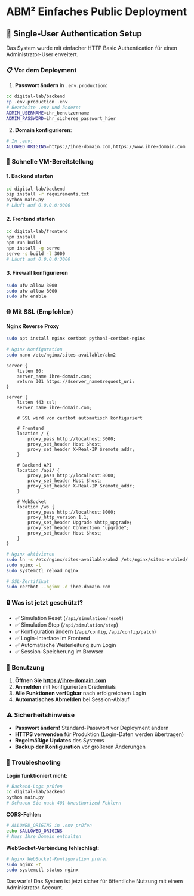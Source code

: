 # ABM² Einfaches Public Deployment

## 🔐 Single-User Authentication Setup

Das System wurde mit einfacher HTTP Basic Authentication für einen Administrator-User erweitert.

### 📋 Vor dem Deployment

1. **Passwort ändern** in `.env.production`:
```bash
cd digital-lab/backend
cp .env.production .env
# Bearbeite .env und ändere:
ADMIN_USERNAME=ihr_benutzername
ADMIN_PASSWORD=ihr_sicheres_passwort_hier
```

2. **Domain konfigurieren**:
```bash
# In .env:
ALLOWED_ORIGINS=https://ihre-domain.com,https://www.ihre-domain.com
```

### 🚀 Schnelle VM-Bereitstellung

#### 1. Backend starten
```bash
cd digital-lab/backend
pip install -r requirements.txt
python main.py
# Läuft auf 0.0.0.0:8000
```

#### 2. Frontend starten
```bash
cd digital-lab/frontend
npm install
npm run build
npm install -g serve
serve -s build -l 3000
# Läuft auf 0.0.0.0:3000
```

#### 3. Firewall konfigurieren
```bash
sudo ufw allow 3000
sudo ufw allow 8000
sudo ufw enable
```

### 🌐 Mit SSL (Empfohlen)

#### Nginx Reverse Proxy
```bash
sudo apt install nginx certbot python3-certbot-nginx

# Nginx Konfiguration
sudo nano /etc/nginx/sites-available/abm2
```

```nginx
server {
    listen 80;
    server_name ihre-domain.com;
    return 301 https://$server_name$request_uri;
}

server {
    listen 443 ssl;
    server_name ihre-domain.com;

    # SSL wird von certbot automatisch konfiguriert

    # Frontend
    location / {
        proxy_pass http://localhost:3000;
        proxy_set_header Host $host;
        proxy_set_header X-Real-IP $remote_addr;
    }

    # Backend API
    location /api/ {
        proxy_pass http://localhost:8000;
        proxy_set_header Host $host;
        proxy_set_header X-Real-IP $remote_addr;
    }

    # WebSocket
    location /ws {
        proxy_pass http://localhost:8000;
        proxy_http_version 1.1;
        proxy_set_header Upgrade $http_upgrade;
        proxy_set_header Connection "upgrade";
        proxy_set_header Host $host;
    }
}
```

```bash
# Nginx aktivieren
sudo ln -s /etc/nginx/sites-available/abm2 /etc/nginx/sites-enabled/
sudo nginx -t
sudo systemctl reload nginx

# SSL-Zertifikat
sudo certbot --nginx -d ihre-domain.com
```

### 🔒 Was ist jetzt geschützt?

- ✅ Simulation Reset (`/api/simulation/reset`)
- ✅ Simulation Step (`/api/simulation/step`)
- ✅ Konfiguration ändern (`/api/config`, `/api/config/patch`)
- ✅ Login-Interface im Frontend
- ✅ Automatische Weiterleitung zum Login
- ✅ Session-Speicherung im Browser

### 📱 Benutzung

1. **Öffnen Sie https://ihre-domain.com**
2. **Anmelden** mit konfigurierten Credentials
3. **Alle Funktionen verfügbar** nach erfolgreichem Login
4. **Automatisches Abmelden** bei Session-Ablauf

### ⚠️ Sicherheitshinweise

- **Passwort ändern!** Standard-Passwort vor Deployment ändern
- **HTTPS verwenden** für Produktion (Login-Daten werden übertragen)
- **Regelmäßige Updates** des Systems
- **Backup der Konfiguration** vor größeren Änderungen

### 🔧 Troubleshooting

**Login funktioniert nicht:**
```bash
# Backend-Logs prüfen
cd digital-lab/backend
python main.py
# Schauen Sie nach 401 Unauthorized Fehlern
```

**CORS-Fehler:**
```bash
# ALLOWED_ORIGINS in .env prüfen
echo $ALLOWED_ORIGINS
# Muss Ihre Domain enthalten
```

**WebSocket-Verbindung fehlschlägt:**
```bash
# Nginx WebSocket-Konfiguration prüfen
sudo nginx -t
sudo systemctl status nginx
```

Das war's! Das System ist jetzt sicher für öffentliche Nutzung mit einem Administrator-Account.